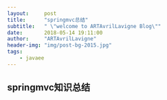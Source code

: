 ```yaml
---
layout:     post
title:      "springmvc总结"
subtitle:   " \"welcome to ARTAvrilLavigne Blog\""
date:       2018-05-14 19:11:00
author:     "ARTAvrilLavigne"
header-img: "img/post-bg-2015.jpg"
tags:
    - javaee
---
```

## springmvc知识总结<br>
